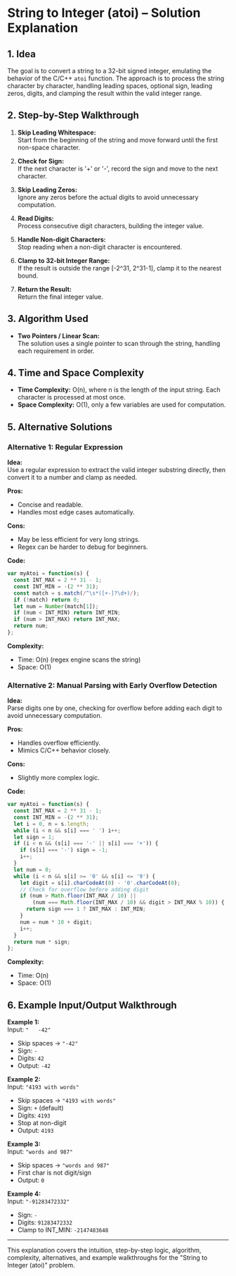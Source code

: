 # String to Integer (atoi) – Solution Explanation

## 1. Idea

The goal is to convert a string to a 32-bit signed integer, emulating the behavior of the C/C++ `atoi` function. The approach is to process the string character by character, handling leading spaces, optional sign, leading zeros, digits, and clamping the result within the valid integer range.

## 2. Step-by-Step Walkthrough

1. **Skip Leading Whitespace:**  
   Start from the beginning of the string and move forward until the first non-space character.

2. **Check for Sign:**  
   If the next character is '+' or '-', record the sign and move to the next character.

3. **Skip Leading Zeros:**  
   Ignore any zeros before the actual digits to avoid unnecessary computation.

4. **Read Digits:**  
   Process consecutive digit characters, building the integer value.

5. **Handle Non-digit Characters:**  
   Stop reading when a non-digit character is encountered.

6. **Clamp to 32-bit Integer Range:**  
   If the result is outside the range [-2^31, 2^31-1], clamp it to the nearest bound.

7. **Return the Result:**  
   Return the final integer value.

## 3. Algorithm Used

- **Two Pointers / Linear Scan:**  
  The solution uses a single pointer to scan through the string, handling each requirement in order.

## 4. Time and Space Complexity

- **Time Complexity:** O(n), where n is the length of the input string. Each character is processed at most once.
- **Space Complexity:** O(1), only a few variables are used for computation.

## 5. Alternative Solutions

### Alternative 1: Regular Expression

**Idea:**  
Use a regular expression to extract the valid integer substring directly, then convert it to a number and clamp as needed.

**Pros:**  
- Concise and readable.
- Handles most edge cases automatically.

**Cons:**  
- May be less efficient for very long strings.
- Regex can be harder to debug for beginners.

**Code:**
```js
var myAtoi = function(s) {
  const INT_MAX = 2 ** 31 - 1;
  const INT_MIN = -(2 ** 31);
  const match = s.match(/^\s*([+-]?\d+)/);
  if (!match) return 0;
  let num = Number(match[1]);
  if (num < INT_MIN) return INT_MIN;
  if (num > INT_MAX) return INT_MAX;
  return num;
};
```

**Complexity:**  
- Time: O(n) (regex engine scans the string)
- Space: O(1)

### Alternative 2: Manual Parsing with Early Overflow Detection

**Idea:**  
Parse digits one by one, checking for overflow before adding each digit to avoid unnecessary computation.

**Pros:**  
- Handles overflow efficiently.
- Mimics C/C++ behavior closely.

**Cons:**  
- Slightly more complex logic.

**Code:**
```js
var myAtoi = function(s) {
  const INT_MAX = 2 ** 31 - 1;
  const INT_MIN = -(2 ** 31);
  let i = 0, n = s.length;
  while (i < n && s[i] === ' ') i++;
  let sign = 1;
  if (i < n && (s[i] === '-' || s[i] === '+')) {
    if (s[i] === '-') sign = -1;
    i++;
  }
  let num = 0;
  while (i < n && s[i] >= '0' && s[i] <= '9') {
    let digit = s[i].charCodeAt(0) - '0'.charCodeAt(0);
    // Check for overflow before adding digit
    if (num > Math.floor(INT_MAX / 10) || 
        (num === Math.floor(INT_MAX / 10) && digit > INT_MAX % 10)) {
      return sign === 1 ? INT_MAX : INT_MIN;
    }
    num = num * 10 + digit;
    i++;
  }
  return num * sign;
};
```

**Complexity:**  
- Time: O(n)
- Space: O(1)

## 6. Example Input/Output Walkthrough

**Example 1:**  
Input: `"   -42"`  
- Skip spaces → `"-42"`
- Sign: `-`
- Digits: `42`
- Output: `-42`

**Example 2:**  
Input: `"4193 with words"`  
- Skip spaces → `"4193 with words"`
- Sign: `+` (default)
- Digits: `4193`
- Stop at non-digit
- Output: `4193`

**Example 3:**  
Input: `"words and 987"`  
- Skip spaces → `"words and 987"`
- First char is not digit/sign
- Output: `0`

**Example 4:**  
Input: `"-91283472332"`  
- Sign: `-`
- Digits: `91283472332`
- Clamp to INT_MIN: `-2147483648`

---

This explanation covers the intuition, step-by-step logic, algorithm, complexity, alternatives, and example walkthroughs for the "String to Integer (atoi)" problem.
